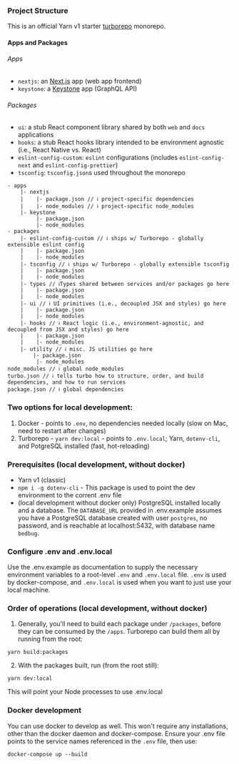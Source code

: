 ### Project Structure
This is an official Yarn v1 starter [turborepo](https://turborepo.org) monorepo.

#### Apps and Packages
###### Apps
- `nextjs`: an [Next.js](https://nextjs.org) app (web app frontend)
- `keystone`: a [Keystone](https://keystonejs.com) app (GraphQL API)

###### Packages
- `ui`: a stub React component library shared by both `web` and `docs` applications
- `hooks`: a stub React hooks library intended to be environment agnostic (i.e., React Native vs. React)
- `eslint-config-custom`: `eslint` configurations (includes `eslint-config-next` and `eslint-config-prettier`)
- `tsconfig`: `tsconfig.json`s used throughout the monorepo

```
- apps
    |- nextjs
    |    |- package.json // ℹ️ project-specific dependencies
    |    |- node_modules // ℹ️ project-specific node_modules
    |- keystone
         |- package.json
         |- node_modules
- packages
    |- eslint-config-custom // ℹ️ ships w/ Turborepo - globally extensible eslint config
    |    |- package.json
    |    |- node_modules
    |- tsconfig // ℹ️ ships w/ Turborepo - globally extensible tsconfig
    |    |- package.json
    |    |- node_modules
    |- types // ℹ️Types shared between services and/or packages go here
    |    |- package.json
    |    |- node_modules
    |- ui // ℹ️ UI primitives (i.e., decoupled JSX and styles) go here
    |    |- package.json
    |    |- node_modules
    |- hooks // ℹ️ React logic (i.e., environment-agnostic, and decoupled from JSX and styles) go here
    |    |- package.json
    |    |- node_modules
    |- utility // ℹ️ misc. JS utilities go here
        |- package.json
         |- node_modules
node_modules // ℹ️ global node_modules
turbo.json // ℹ️ tells turbo how to structure, order, and build dependencies, and how to run services
package.json // ℹ️ global dependencies
```

### Two options for local development:
1) Docker - points to `.env`, no dependencies needed locally (slow on Mac, need to restart after changes)
2) Turborepo - `yarn dev:local` - points to `.env.local`; Yarn, `dotenv-cli`, and PotgreSQL installed (fast, hot-reloading)

### Prerequisites (local development, without docker)
- Yarn v1 (classic)
- `npm i -g dotenv-cli` - This package is used to point the dev environment to the corrent .env file
- (local development without docker only) PostgreSQL installed locally and a database. The `DATABASE_URL` provided in .env.example assumes you have a PostgreSQL database created with user `postgres`, no password, and is reachable at localhost:5432, with database name `bedbug`.

### Configure .env and .env.local
Use the .env.example as documentation to supply the necessary environment variables to a root-level `.env` and `.env.local` file.
`.env` is used by docker-compose, and `.env.local` is used when you want to just use your local machine.

### Order of operations (local development, without docker)
1) Generally, you'll need to build each package under `/packages`, before they can be consumed by the `/apps`. Turborepo
can build them all by running from the root:
```
yarn build:packages
```
2) With the packages built, run (from the root still):
```
yarn dev:local
```
This will point your Node processes to use .env.local

### Docker development
You can use docker to develop as well. This won't require any installations, other than the docker daemon and docker-compose. Ensure your .env file points to the service names referenced in the `.env` file, then use:
```
docker-compose up --build
```


